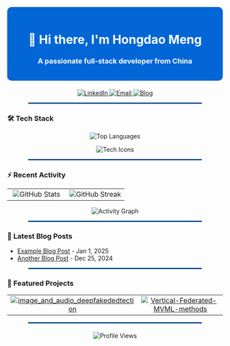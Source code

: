 <!-- 顶部装饰性标题区域 -->
<div align="center" style="background-color: #0366d6; color: white; padding: 20px; border-radius: 10px; margin-bottom: 20px;">
  <h1>👋 Hi there, I'm Hongdao Meng</h1>
  <h3>A passionate full-stack developer from China</h3>
</div>

<p align="center">
  <a href="https://linkedin.com/in/hongdao-meng-70222b306">
    <img src="https://img.shields.io/badge/LinkedIn-0077B5?style=for-the-badge&logo=linkedin&logoColor=white" alt="LinkedIn"/>
  </a>
  <a href="mailto:mycrofthd@gmail.com">
    <img src="https://img.shields.io/badge/Gmail-D14836?style=for-the-badge&logo=gmail&logoColor=white" alt="Email"/>
  </a>
  <a href="https://menghongdao.com">
    <img src="https://img.shields.io/badge/Blog-FF5722?style=for-the-badge&logo=blogger&logoColor=white" alt="Blog"/>
  </a>
</p>

<hr style="border: 1px solid #0366d6; width: 80%; margin:auto; margin-bottom:20px;">

### 🛠 Tech Stack

<!-- 语言统计卡片（移除了 layout 参数，并自定义蓝白配色） -->
<p align="center">
  <img src="https://github-readme-stats.vercel.app/api/top-langs/?username=Mycroft-s&hide_border=true&bg_color=ffffff&title_color=0366d6&text_color=24292e&icon_color=0366d6" alt="Top Languages"/>
</p>

<!-- 技术图标 -->
<p align="center">
  <img src="https://skillicons.dev/icons?i=js,ts,py,java,react,vue,nodejs,aws,docker,git,github,linux,mysql,redis&perline=7" alt="Tech Icons" />
</p>

<hr style="border: 1px solid #0366d6; width: 80%; margin:auto; margin-bottom:20px;">

### ⚡ Recent Activity

<!-- 使用表格让 GitHub Stats 与 Streak 卡片并排显示，同时自定义蓝白配色 -->
<table align="center">
  <tr>
    <td width="50%" align="center">
      <img src="https://github-readme-stats.vercel.app/api?username=Mycroft-s&show_icons=true&hide_border=true&bg_color=ffffff&title_color=0366d6&text_color=24292e&icon_color=FFD700&line_color=FFD700" alt="GitHub Stats" />
    </td>
    <td width="50%" align="center">
      <img src="https://github-readme-streak-stats.herokuapp.com/?user=Mycroft-s&hide_border=true&background=ffffff&ring=FFD700&currStreakNum=0366d6&sideNums=0366d6" alt="GitHub Streak" />
    </td>
  </tr>
</table>


<!-- GitHub 活动图（自定义蓝白配色） -->
<p align="center">
  <img src="https://github-readme-activity-graph.vercel.app/graph?username=Mycroft-s&hide_border=true&bg_color=ffffff&color=0366d6&line=0366d6&point=0366d6" alt="Activity Graph" />
</p>

<hr style="border: 1px solid #0366d6; width: 80%; margin:auto; margin-bottom:20px;">

### 📝 Latest Blog Posts

<!-- BLOG-POST-LIST:START -->
<!-- 此处内容可通过 GitHub Action 自动更新 -->
- [Example Blog Post](https://yourblog.com/example-post) - Jan 1, 2025
- [Another Blog Post](https://yourblog.com/another-post) - Dec 25, 2024
<!-- BLOG-POST-LIST:END -->

<hr style="border: 1px solid #0366d6; width: 80%; margin:auto; margin-bottom:20px;">

### 🚀 Featured Projects

<table>
  <tr>
    <td width="50%" align="center">
      <a href="https://github.com/Mycroft-s/image_and_audio_deepfakededtection">
        <img src="https://github-readme-stats.vercel.app/api/pin/?username=Mycroft-s&repo=image_and_audio_deepfakededtection&hide_border=true&bg_color=ffffff&title_color=0366d6&text_color=24292e&icon_color=0366d6" alt="image_and_audio_deepfakededtection"/>
      </a>
    </td>
    <td width="50%" align="center">
      <a href="https://github.com/Mycroft-s/Vertical-Federated-MVML-methods">
        <img src="https://github-readme-stats.vercel.app/api/pin/?username=Mycroft-s&repo=Vertical-Federated-MVML-methods&hide_border=true&bg_color=ffffff&title_color=0366d6&text_color=24292e&icon_color=0366d6" alt="Vertical-Federated-MVML-methods"/>
      </a>
    </td>
  </tr>
</table>

<hr style="border: 1px solid #0366d6; width: 80%; margin:auto; margin-bottom:20px;">

<!-- 访问量统计（可根据需要决定是否保留） -->
<p align="center">
  <img src="https://komarev.com/ghpvc/?username=Mycroft-s&color=blueviolet&style=flat-square" alt="Profile Views"/>
</p>
